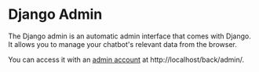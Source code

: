 # Django Admin

The Django admin is an automatic admin interface that comes with Django. It allows you to manage your chatbot's relevant data from the browser.

You can access it with an <a href="/en/latest/modules/installations/index.html#set-up">admin account</a> at http://localhost/back/admin/.
